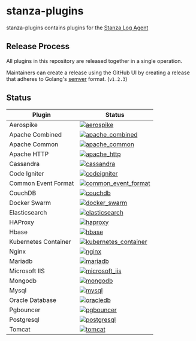 # stanza-plugins

stanza-plugins contains plugins for the [Stanza Log Agent](https://github.com/observIQ/stanza)

## Release Process

All plugins in this repository are released together in a single operation.

Maintainers can create a release using the GitHub UI by creating a release that adheres to Golang's [semver](https://godoc.org/github.com/rogpeppe/go-internal/semver) format. (`v1.2.3`)

## Status

| Plugin               | Status                                                                                                                                                                                                   |
| -------------------- | -------------------------------------------------------------------------------------------------------------------------------------------------------------------------------------------------------- |
| Aerospike            | [![aerospike](https://github.com/observIQ/stanza-plugins/actions/workflows/plugin_aerospike.yml/badge.svg)](https://github.com/observIQ/stanza-plugins/actions/workflows/plugin_aerospike.yml)           |
| Apache Combined      | [![apache_combined](https://github.com/observIQ/stanza-plugins/actions/workflows/plugin_apache_combined.yml/badge.svg)](https://github.com/observIQ/stanza-plugins/actions/workflows/plugin_apache_combined.yml) |
| Apache Common        | [![apache_common](https://github.com/observIQ/stanza-plugins/actions/workflows/plugin_apache_common.yml/badge.svg)](https://github.com/observIQ/stanza-plugins/actions/workflows/plugin_apache_common.yml) |
| Apache HTTP          | [![apache_http](https://github.com/observIQ/stanza-plugins/actions/workflows/plugin_apache_http.yml/badge.svg)](https://github.com/observIQ/stanza-plugins/actions/workflows/plugin_apache_http.yml) |
| Cassandra            | [![cassandra](https://github.com/observIQ/stanza-plugins/actions/workflows/plugin_cassandra.yaml/badge.svg)](https://github.com/observIQ/stanza-plugins/actions/workflows/plugin_cassandra.yaml) |
| Code Igniter         | [![codeigniter](https://github.com/observIQ/stanza-plugins/actions/workflows/plugin_codeigniter.yml/badge.svg)](https://github.com/observIQ/stanza-plugins/actions/workflows/plugin_codeigniter.yml) |
| Common Event Format  | [![common_event_format](https://github.com/observIQ/stanza-plugins/actions/workflows/plugin_common_event_format.yml/badge.svg)](https://github.com/observIQ/stanza-plugins/actions/workflows/plugin_common_event_format.yml) |
| CouchDB              | [![couchdb](https://github.com/observIQ/stanza-plugins/actions/workflows/plugin_couchdb.yml/badge.svg)](https://github.com/observIQ/stanza-plugins/actions/workflows/plugin_couchdb.yml) |
| Docker Swarm         | [![docker_swarm](https://github.com/observIQ/stanza-plugins/actions/workflows/plugin_docker_swarm.yml/badge.svg)](https://github.com/observIQ/stanza-plugins/actions/workflows/plugin_docker_swarm.yml) |
| Elasticsearch        | [![elasticsearch](https://github.com/observIQ/stanza-plugins/actions/workflows/plugin_elasticsearch.yaml/badge.svg)](https://github.com/observIQ/stanza-plugins/actions/workflows/plugin_elasticsearch.yaml) |
| HAProxy              | [![haproxy](https://github.com/observIQ/stanza-plugins/actions/workflows/plugin_haproxy.yml/badge.svg)](https://github.com/observIQ/stanza-plugins/actions/workflows/plugin_haproxy.yml) |
| Hbase              | [![hbase](https://github.com/observIQ/stanza-plugins/actions/workflows/plugin_hbase.yml/badge.svg)](https://github.com/observIQ/stanza-plugins/actions/workflows/plugin_hbase.yml) |
| Kubernetes Container | [![kubernetes_container](https://github.com/observIQ/stanza-plugins/actions/workflows/plugin_kubernetes_container.yml/badge.svg)](https://github.com/observIQ/stanza-plugins/actions/workflows/plugin_kubernetes_container.yml) |
| Nginx                | [![nginx](https://github.com/observIQ/stanza-plugins/actions/workflows/plugin_nginx.yml/badge.svg)](https://github.com/observIQ/stanza-plugins/actions/workflows/plugin_nginx.yml) |
| Mariadb              | [![mariadb](https://github.com/observIQ/stanza-plugins/actions/workflows/plugin_mariadb.yml/badge.svg)](https://github.com/observIQ/stanza-plugins/actions/workflows/plugin_mariadb.yml) |
| Microsoft IIS        | [![microsoft_iis](https://github.com/observIQ/stanza-plugins/actions/workflows/plugin_microsoft_iis.yml/badge.svg)](https://github.com/observIQ/stanza-plugins/actions/workflows/plugin_microsoft_iis.yml) |
| Mongodb              | [![mongodb](https://github.com/observIQ/stanza-plugins/actions/workflows/plugin_mongodb.yaml/badge.svg)](https://github.com/observIQ/stanza-plugins/actions/workflows/plugin_mongodb.yaml) |
| Mysql                | [![mysql](https://github.com/observIQ/stanza-plugins/actions/workflows/plugin_mysql.yml/badge.svg)](https://github.com/observIQ/stanza-plugins/actions/workflows/plugin_mysql.yml) |
| Oracle Database      | [![oracledb](https://github.com/observIQ/stanza-plugins/actions/workflows/plugin_oracledb.yml/badge.svg)](https://github.com/observIQ/stanza-plugins/actions/workflows/plugin_oracledb.yml) |
| Pgbouncer            | [![pgbouncer](https://github.com/observIQ/stanza-plugins/actions/workflows/plugin_pgbouncer.yaml/badge.svg)](https://github.com/observIQ/stanza-plugins/actions/workflows/plugin_pgbouncer.yaml) |
| Postgresql           | [![postgresql](https://github.com/observIQ/stanza-plugins/actions/workflows/plugin_postgresql.yaml/badge.svg)](https://github.com/observIQ/stanza-plugins/actions/workflows/plugin_postgresql.yaml) |
| Tomcat               | [![tomcat](https://github.com/observIQ/stanza-plugins/actions/workflows/plugin_tomcat.yml/badge.svg)](https://github.com/observIQ/stanza-plugins/actions/workflows/plugin_tomcat.yml) |

